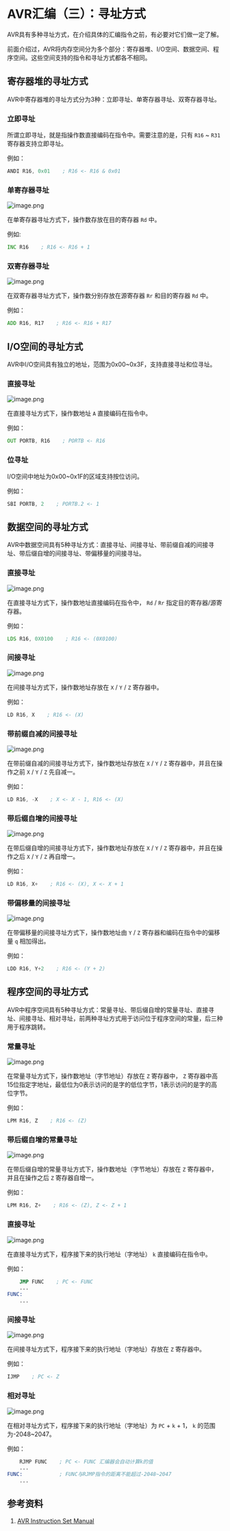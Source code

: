 # AVR汇编（三）：寻址方式

AVR具有多种寻址方式，在介绍具体的汇编指令之前，有必要对它们做一定了解。

前面介绍过，AVR将内存空间分为多个部分：寄存器堆、I/O空间、数据空间、程序空间。这些空间支持的指令和寻址方式都各不相同。

## 寄存器堆的寻址方式

AVR中寄存器堆的寻址方式分为3种：立即寻址、单寄存器寻址、双寄存器寻址。

### 立即寻址

所谓立即寻址，就是指操作数直接编码在指令中。需要注意的是，只有 `R16` ~ `R31` 寄存器支持立即寻址。

例如：

```asm
ANDI R16, 0x01    ; R16 <- R16 & 0x01
```

### 单寄存器寻址

![image.png](https://cdn.jsdelivr.net/gh/chinjinyu/image-hosting-website@main/images/20230810115330.png)

在单寄存器寻址方式下，操作数存放在目的寄存器 `Rd` 中。

例如:

```asm
INC R16    ; R16 <- R16 + 1
```

### 双寄存器寻址

![image.png](https://cdn.jsdelivr.net/gh/chinjinyu/image-hosting-website@main/images/20230810115923.png)

在双寄存器寻址方式下，操作数分别存放在源寄存器 `Rr` 和目的寄存器 `Rd` 中。

例如：

```asm
ADD R16, R17    ; R16 <- R16 + R17
```

## I/O空间的寻址方式

AVR中I/O空间具有独立的地址，范围为0x00~0x3F，支持直接寻址和位寻址。

### 直接寻址

![image.png](https://cdn.jsdelivr.net/gh/chinjinyu/image-hosting-website@main/images/20230810120238.png)

在直接寻址方式下，操作数地址 `A` 直接编码在指令中。

例如：

```asm
OUT PORTB, R16    ; PORTB <- R16
```

### 位寻址

I/O空间中地址为0x00~0x1F的区域支持按位访问。

例如：

```asm
SBI PORTB, 2    ; PORTB.2 <- 1
```

## 数据空间的寻址方式

AVR中数据空间具有5种寻址方式：直接寻址、间接寻址、带前缀自减的间接寻址、带后缀自增的间接寻址、带偏移量的间接寻址。

### 直接寻址

![image.png](https://cdn.jsdelivr.net/gh/chinjinyu/image-hosting-website@main/images/20230810121541.png)

在直接寻址方式下，操作数地址直接编码在指令中， `Rd` / `Rr` 指定目的寄存器/源寄存器。

例如：

```asm
LDS R16, 0X0100    ; R16 <- (0X0100)
```

### 间接寻址

![image.png](https://cdn.jsdelivr.net/gh/chinjinyu/image-hosting-website@main/images/20230810121935.png)

在间接寻址方式下，操作数地址存放在 `X` / `Y` / `Z` 寄存器中。

例如：

```asm
LD R16, X    ; R16 <- (X)
```

### 带前缀自减的间接寻址

![image.png](https://cdn.jsdelivr.net/gh/chinjinyu/image-hosting-website@main/images/20230810122759.png)

在带前缀自减的间接寻址方式下，操作数地址存放在 `X` / `Y` / `Z` 寄存器中，并且在操作之前 `X` / `Y` / `Z` 先自减一。

例如：

```asm
LD R16, -X    ; X <- X - 1, R16 <- (X)
```

### 带后缀自增的间接寻址

![image.png](https://cdn.jsdelivr.net/gh/chinjinyu/image-hosting-website@main/images/20230810123124.png)

在带后缀自增的间接寻址方式下，操作数地址存放在 `X` / `Y` / `Z` 寄存器中，并且在操作之后 `X` / `Y` / `Z` 再自增一。

例如：

```asm
LD R16, X+    ; R16 <- (X), X <- X + 1
```

### 带偏移量的间接寻址

![image.png](https://cdn.jsdelivr.net/gh/chinjinyu/image-hosting-website@main/images/20230810123446.png)

在带偏移量的间接寻址方式下，操作数地址由 `Y` / `Z` 寄存器和编码在指令中的偏移量 `q` 相加得出。

例如：

```asm
LDD R16, Y+2    ; R16 <- (Y + 2)
```

## 程序空间的寻址方式

AVR中程序空间具有5种寻址方式：常量寻址、带后缀自增的常量寻址、直接寻址、间接寻址、相对寻址，前两种寻址方式用于访问位于程序空间的常量，后三种用于程序跳转。

### 常量寻址

![image.png](https://cdn.jsdelivr.net/gh/chinjinyu/image-hosting-website@main/images/20230810124306.png)

在常量寻址方式下，操作数地址（字节地址）存放在 `Z` 寄存器中， `Z` 寄存器中高15位指定字地址，最低位为0表示访问的是字的低位字节，1表示访问的是字的高位字节。

例如：

```asm
LPM R16, Z    ; R16 <- (Z)
```

### 带后缀自增的常量寻址

![image.png](https://cdn.jsdelivr.net/gh/chinjinyu/image-hosting-website@main/images/20230810125032.png)

在带后缀自增的常量寻址方式下，操作数地址（字节地址）存放在 `Z` 寄存器中，并且在操作之后 `Z` 寄存器自增一。

例如：

```asm
LPM R16, Z+    ; R16 <- (Z), Z <- Z + 1
```

### 直接寻址

![image.png](https://cdn.jsdelivr.net/gh/chinjinyu/image-hosting-website@main/images/20230810125828.png)

在直接寻址方式下，程序接下来的执行地址（字地址） `k` 直接编码在指令中。

例如：

```asm
	JMP FUNC    ; PC <- FUNC
	...
FUNC:
	...
```

### 间接寻址

![image.png](https://cdn.jsdelivr.net/gh/chinjinyu/image-hosting-website@main/images/20230810130415.png)

在间接寻址方式下，程序接下来的执行地址（字地址）存放在 `Z` 寄存器中。

例如：

```asm
IJMP    ; PC <- Z
```

### 相对寻址

![image.png](https://cdn.jsdelivr.net/gh/chinjinyu/image-hosting-website@main/images/20230810130944.png)

在相对寻址方式下，程序接下来的执行地址（字地址）为 `PC` + `k` + 1， `k` 的范围为-2048~2047。

例如：

```asm
	RJMP FUNC    ; PC <- FUNC 汇编器会自动计算k的值
	...
FUNC:            ; FUNC与RJMP指令的距离不能超过-2048~2047
	...
```

## 参考资料

1. [AVR Instruction Set Manual](https://ww1.microchip.com/downloads/en/DeviceDoc/AVR-InstructionSet-Manual-DS40002198.pdf)
